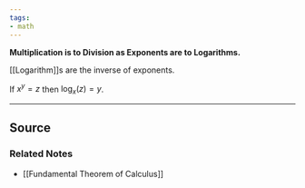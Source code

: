 ```yaml
---
tags:
- math
---
```

**Multiplication is to Division as Exponents are to Logarithms.**

[[Logarithm]]s are the inverse of exponents.

If $x^y=z$ then $\log_x(z)=y$. 

---

## Source


### Related Notes
- [[Fundamental Theorem of Calculus]]